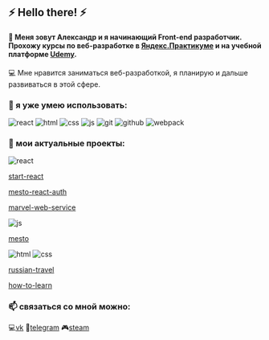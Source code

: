 ## ⚡ Hello there! ⚡

#### 💬 Меня зовут Александр и я начинающий Front-end разработчик. Прохожу курсы по веб-разработке в [Яндекс.Практикуме](https://practicum.yandex.ru/web/) и на учебной платформе [Udemy](https://www.udemy.com/course/javascript_full/). 
💻 Мне нравится заниматься веб-разработкой, я планирую и дальше развиваться в этой сфере.

### 🌱 я уже умею использовать: 
![react](https://camo.githubusercontent.com/5df3b4279124d6f6833767267c74bec56682d2eb000e4e7cd2b242f82c71dc3a/68747470733a2f2f696d672e736869656c64732e696f2f62616467652f72656163742d3030303f267374796c653d666f722d7468652d6261646765266c6f676f3d7265616374266c6f676f436f6c6f723d253233363144414642)
![html](https://camo.githubusercontent.com/a82cf853f29a42163e2673bdff02cdaf5169f3cb89c2c84a2d76c72078d5da5c/68747470733a2f2f696d672e736869656c64732e696f2f62616467652f68746d6c352d3030303f267374796c653d666f722d7468652d6261646765266c6f676f3d68746d6c35266c6f676f436f6c6f723d253233453334463236)
![css](https://camo.githubusercontent.com/5ad7ef508f764ad279541115024d1a5159dd498ea1385a09a48b29052a4efbfc/68747470733a2f2f696d672e736869656c64732e696f2f62616467652f637373332d3030303f267374796c653d666f722d7468652d6261646765266c6f676f3d63737333266c6f676f436f6c6f723d253233313537324236)
![js](https://camo.githubusercontent.com/6a3c17a3b7312cdcf93db186c4c49d1c84d67c17c3a2e9227bf7e082a48ec217/68747470733a2f2f696d672e736869656c64732e696f2f62616467652f6a6176617363726970742d3030303f267374796c653d666f722d7468652d6261646765266c6f676f3d6a617661736372697074266c6f676f436f6c6f723d253233463744463145)
![git](https://camo.githubusercontent.com/e0c50004774de1053074f8df53ee7c46d81aaecd60e7ada890cf8ba1ce10adbe/68747470733a2f2f696d672e736869656c64732e696f2f62616467652f6769742d3030303f267374796c653d666f722d7468652d6261646765266c6f676f3d676974266c6f676f436f6c6f723d253233463035303333)
![github](https://camo.githubusercontent.com/0c8991d60e4d801ef3f57d54b467c0f7f821f372b4c9203fa0fc07b2d879f653/68747470733a2f2f696d672e736869656c64732e696f2f62616467652f6769746875622d3030303f7374796c653d666f722d7468652d6261646765266c6f676f3d676974687562266c6f676f436f6c6f723d7768697465)
![webpack](https://camo.githubusercontent.com/cec2e6fec6f1e188110e0e3e88f506b4498aac8343cf297117a3aa34354abde1/68747470733a2f2f696d672e736869656c64732e696f2f62616467652f7765627061636b2d3030303f267374796c653d666f722d7468652d6261646765266c6f676f3d7765627061636b266c6f676f436f6c6f723d253233384444364639)

### 🔭 мои актуальные проекты: 
![react](https://camo.githubusercontent.com/5df3b4279124d6f6833767267c74bec56682d2eb000e4e7cd2b242f82c71dc3a/68747470733a2f2f696d672e736869656c64732e696f2f62616467652f72656163742d3030303f267374796c653d666f722d7468652d6261646765266c6f676f3d7265616374266c6f676f436f6c6f723d253233363144414642)

[start-react](https://borodinalexandr.github.io/start-react/)

[mesto-react-auth](https://borodinalexandr.github.io/mesto-react-auth/)

[marvel-web-service](https://borodinalexandr.github.io/marvel-web-service/)

![js](https://camo.githubusercontent.com/6a3c17a3b7312cdcf93db186c4c49d1c84d67c17c3a2e9227bf7e082a48ec217/68747470733a2f2f696d672e736869656c64732e696f2f62616467652f6a6176617363726970742d3030303f267374796c653d666f722d7468652d6261646765266c6f676f3d6a617661736372697074266c6f676f436f6c6f723d253233463744463145)

[mesto](https://borodinalexandr.github.io/mesto/)

![html](https://camo.githubusercontent.com/a82cf853f29a42163e2673bdff02cdaf5169f3cb89c2c84a2d76c72078d5da5c/68747470733a2f2f696d672e736869656c64732e696f2f62616467652f68746d6c352d3030303f267374796c653d666f722d7468652d6261646765266c6f676f3d68746d6c35266c6f676f436f6c6f723d253233453334463236) ![css](https://camo.githubusercontent.com/5ad7ef508f764ad279541115024d1a5159dd498ea1385a09a48b29052a4efbfc/68747470733a2f2f696d672e736869656c64732e696f2f62616467652f637373332d3030303f267374796c653d666f722d7468652d6261646765266c6f676f3d63737333266c6f676f436f6c6f723d253233313537324236)

[russian-travel](https://borodinalexandr.github.io/russian-travel/)

[how-to-learn](https://borodinalexandr.github.io/how-to-learn/)


### 📫 связаться со мной можно:
:computer:[vk](https://vk.com/id10143400)     :iphone:[telegram](https://t.me/albanskiyvoyn)     :video_game:[steam](https://steamcommunity.com/profiles/76561198019463853/)
<!--
**BorodinAlexandr/BorodinAlexandr** is a ✨ _special_ ✨ repository because its `README.md` (this file) appears on your GitHub profile.

Here are some ideas to get you started:

- 🔭 I’m currently working on ...
- 🌱 I’m currently learning ...
- 👯 I’m looking to collaborate on ...
- 🤔 I’m looking for help with ...
- 💬 Ask me about ...
- 📫 How to reach me: ...
- 😄 Pronouns: ...
- ⚡ Fun fact: ...
-->
